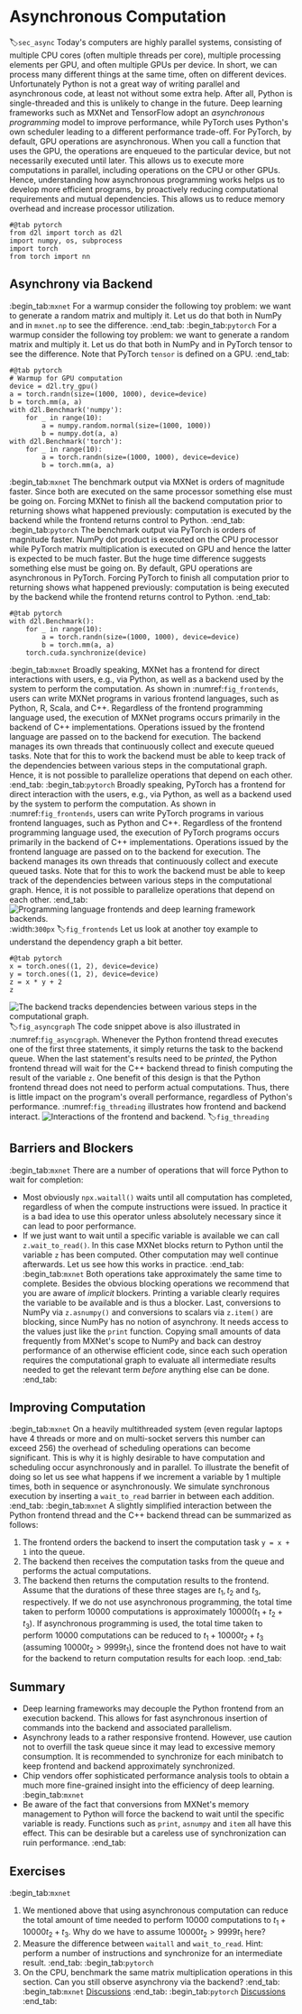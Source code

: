 # Asynchronous Computation
:label:`sec_async`
Today's computers are highly parallel systems, consisting of multiple CPU cores (often multiple threads per core), multiple processing elements per GPU, and often multiple GPUs per device. In short, we can process many different things at the same time, often on different devices. Unfortunately Python is not a great way of writing parallel and asynchronous code, at least not without some extra help. After all, Python is single-threaded and this is unlikely to change in the future. Deep learning frameworks such as MXNet and TensorFlow adopt an *asynchronous programming* model to improve performance,
while PyTorch uses Python's own scheduler leading to a different performance trade-off.
For PyTorch, by default, GPU operations are asynchronous. When you call a function that uses the GPU, the operations are enqueued to the particular device, but not necessarily executed until later. This allows us to execute more computations in parallel, including operations on the CPU or other GPUs.
Hence, understanding how asynchronous programming works helps us to develop more efficient programs, by proactively reducing computational requirements and mutual dependencies. This allows us to reduce memory overhead and increase processor utilization.
```{.python .input}
#@tab pytorch
from d2l import torch as d2l
import numpy, os, subprocess
import torch
from torch import nn
```
## Asynchrony via Backend
:begin_tab:`mxnet`
For a warmup consider the following toy problem: we want to generate a random matrix and multiply it. Let us do that both in NumPy and in `mxnet.np` to see the difference.
:end_tab:
:begin_tab:`pytorch`
For a warmup consider the following toy problem: we want to generate a random matrix and multiply it. Let us do that both in NumPy and in PyTorch tensor to see the difference.
Note that PyTorch `tensor` is defined on a GPU.
:end_tab:
```{.python .input}
#@tab pytorch
# Warmup for GPU computation
device = d2l.try_gpu()
a = torch.randn(size=(1000, 1000), device=device)
b = torch.mm(a, a)
with d2l.Benchmark('numpy'):
    for _ in range(10):
        a = numpy.random.normal(size=(1000, 1000))
        b = numpy.dot(a, a)
with d2l.Benchmark('torch'):
    for _ in range(10):
        a = torch.randn(size=(1000, 1000), device=device)
        b = torch.mm(a, a)
```
:begin_tab:`mxnet`
The benchmark output via MXNet is orders of magnitude faster. Since both are executed on the same processor something else must be going on.
Forcing MXNet to finish all the backend computation prior to returning shows what happened previously: computation is executed by the backend while the frontend returns control to Python.
:end_tab:
:begin_tab:`pytorch`
The benchmark output via PyTorch is orders of magnitude faster.
NumPy dot product is executed on the CPU processor while
PyTorch matrix multiplication is executed on GPU and hence the latter
is expected to be much faster. But the huge time difference suggests something
else must be going on.
By default, GPU operations are asynchronous in PyTorch.
Forcing PyTorch to finish all computation prior to returning shows
what happened previously: computation is being executed by the backend
while the frontend returns control to Python.
:end_tab:
```{.python .input}
#@tab pytorch
with d2l.Benchmark():
    for _ in range(10):
        a = torch.randn(size=(1000, 1000), device=device)
        b = torch.mm(a, a)
    torch.cuda.synchronize(device)
```
:begin_tab:`mxnet`
Broadly speaking, MXNet has a frontend for direct interactions with users, e.g., via Python, as well as a backend used by the system to perform the computation. 
As shown in :numref:`fig_frontends`, users can write MXNet programs in various frontend languages, such as Python, R, Scala, and C++. Regardless of the frontend programming language used, the execution of MXNet programs occurs primarily in the backend of C++ implementations. Operations issued by the frontend language are passed on to the backend for execution. 
The backend manages its own threads that continuously collect and execute queued tasks. Note that for this to work the backend must be able to keep track of the dependencies between various steps in the computational graph. Hence, it is not possible to parallelize operations that depend on each other.
:end_tab:
:begin_tab:`pytorch`
Broadly speaking, PyTorch has a frontend for direct interaction with the users, e.g., via Python, as well as a backend used by the system to perform the computation. 
As shown in :numref:`fig_frontends`, users can write PyTorch programs in various frontend languages, such as Python and C++. Regardless of the frontend programming language used, the execution of PyTorch programs occurs primarily in the backend of C++ implementations. Operations issued by the frontend language are passed on to the backend for execution.
The backend manages its own threads that continuously collect and execute queued tasks.
Note that for this to work the backend must be able to keep track of the
dependencies between various steps in the computational graph.
Hence, it is not possible to parallelize operations that depend on each other.
:end_tab:
![Programming language frontends and deep learning framework backends.](../img/frontends.png)
:width:`300px`
:label:`fig_frontends`
Let us look at another toy example to understand the dependency graph a bit better.
```{.python .input}
#@tab pytorch
x = torch.ones((1, 2), device=device)
y = torch.ones((1, 2), device=device)
z = x * y + 2
z
```
![The backend tracks dependencies between various steps in the computational graph.](../img/asyncgraph.svg)
:label:`fig_asyncgraph`
The code snippet above is also illustrated in :numref:`fig_asyncgraph`.
Whenever the Python frontend thread executes one of the first three statements, it simply returns the task to the backend queue. When the last statement's results need to be *printed*, the Python frontend thread will wait for the C++ backend thread to finish computing the result of the variable `z`. One benefit of this design is that the Python frontend thread does not need to perform actual computations. Thus, there is little impact on the program's overall performance, regardless of Python's performance. :numref:`fig_threading` illustrates how frontend and backend interact.
![Interactions of the frontend and backend.](../img/threading.svg)
:label:`fig_threading`
## Barriers and Blockers
:begin_tab:`mxnet`
There are a number of operations that will force Python to wait for completion:
* Most obviously `npx.waitall()` waits until all computation has completed, regardless of when the compute instructions were issued. In practice it is a bad idea to use this operator unless absolutely necessary since it can lead to poor performance.
* If we just want to wait until a specific variable is available we can call `z.wait_to_read()`. In this case MXNet blocks return to Python until the variable `z` has been computed. Other computation may well continue afterwards.
Let us see how this works in practice.
:end_tab:
:begin_tab:`mxnet`
Both operations take approximately the same time to complete. Besides the obvious blocking operations we recommend that you are aware of *implicit* blockers. Printing a variable clearly requires the variable to be available and is thus a blocker. Last, conversions to NumPy via `z.asnumpy()` and conversions to scalars via `z.item()` are blocking, since NumPy has no notion of asynchrony. It needs access to the values just like the `print` function. 
Copying small amounts of data frequently from MXNet's scope to NumPy and back can destroy performance of an otherwise efficient code, since each such operation requires the computational graph to evaluate all intermediate results needed to get the relevant term *before* anything else can be done.
:end_tab:
## Improving Computation
:begin_tab:`mxnet`
On a heavily multithreaded system (even regular laptops have 4 threads or more and on multi-socket servers this number can exceed 256) the overhead of scheduling operations can become significant. This is why it is highly desirable to have computation and scheduling occur asynchronously and in parallel. To illustrate the benefit of doing so let us see what happens if we increment a variable by 1 multiple times, both in sequence or asynchronously. We simulate synchronous execution by inserting a `wait_to_read` barrier in between each addition.
:end_tab:
:begin_tab:`mxnet`
A slightly simplified interaction between the Python frontend thread and the C++ backend thread can be summarized as follows:
1. The frontend orders the backend to insert the computation task `y = x + 1` into the queue.
1. The backend then receives the computation tasks from the queue and performs the actual computations.
1. The backend then returns the computation results to the frontend.
Assume that the durations of these three stages are $t_1, t_2$ and $t_3$, respectively. If we do not use asynchronous programming, the total time taken to perform 10000 computations is approximately $10000 (t_1+ t_2 + t_3)$. If asynchronous programming is used, the total time taken to perform 10000 computations can be reduced to $t_1 + 10000 t_2 + t_3$ (assuming $10000 t_2 > 9999t_1$), since the frontend does not have to wait for the backend to return computation results for each loop.
:end_tab:
## Summary
* Deep learning frameworks may decouple the Python frontend from an execution backend. This allows for fast asynchronous insertion of commands into the backend and associated parallelism.
* Asynchrony leads to a rather responsive frontend. However, use caution not to overfill the task queue since it may lead to excessive memory consumption. It is recommended to synchronize for each minibatch to keep frontend and backend approximately synchronized.
* Chip vendors offer sophisticated performance analysis tools to obtain a much more fine-grained insight into the efficiency of deep learning.
:begin_tab:`mxnet`
* Be aware of the fact that conversions from MXNet's memory management to Python will force the backend to wait until  the specific variable is ready. Functions such as `print`, `asnumpy` and `item` all have this effect. This can be desirable but a careless use of synchronization can ruin performance.
:end_tab:
## Exercises
:begin_tab:`mxnet`
1. We mentioned above that using asynchronous computation can reduce the total amount of time needed to perform 10000 computations to $t_1 + 10000 t_2 + t_3$. Why do we have to assume $10000 t_2 > 9999 t_1$ here?
1. Measure the difference between `waitall` and `wait_to_read`. Hint: perform a number of instructions and synchronize for an intermediate result.
:end_tab:
:begin_tab:`pytorch`
1. On the CPU, benchmark the same matrix multiplication operations in this section. Can you still observe asynchrony via the backend?
:end_tab:
:begin_tab:`mxnet`
[Discussions](https://discuss.d2l.ai/t/361)
:end_tab:
:begin_tab:`pytorch`
[Discussions](https://discuss.d2l.ai/t/2564)
:end_tab: